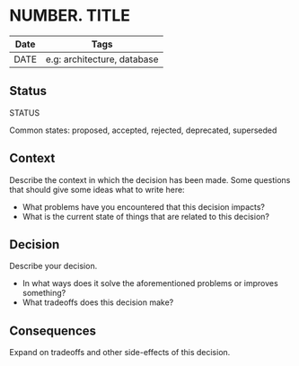 # NUMBER. TITLE

| Date | Tags |
|---|---|
| DATE | e.g: architecture, database |


## Status

STATUS

Common states: proposed, accepted, rejected, deprecated, superseded

## Context

Describe the context in which the decision has been made.
Some questions that should give some ideas what to write here:

- What problems have you encountered that this decision impacts?
- What is the current state of things that are related to this decision?

## Decision

Describe your decision.

- In what ways does it solve the aforementioned problems or improves something?
- What tradeoffs does this decision make?

## Consequences

Expand on tradeoffs and other side-effects of this decision.
